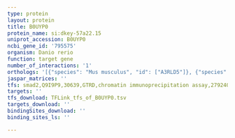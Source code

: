 ```yaml
---
type: protein
layout: protein
title: B0UYP0
protein_name: si:dkey-57a22.15
uniprot_accession: B0UYP0
ncbi_gene_id: '795575'
organism: Danio rerio
function: target gene
number_of_interactions: '1'
orthologs: '[{"species": "Mus musculus", "id": ["A3RLD5"]}, {"species": "Rattus norvegicus", "id": ["F1LQX2"]}]'
jaspar_matrices: ''
tfs: smad2,Q9I9P9,30639,GTRD,chromatin immunoprecipitation assay,27924024%5Buid%5D,No
targets: ''
tfs_download: TFLink_tfs_of_B0UYP0.tsv
targets_download: ''
bindingSites_download: ''
binding_sites_ls: ''

---
```

